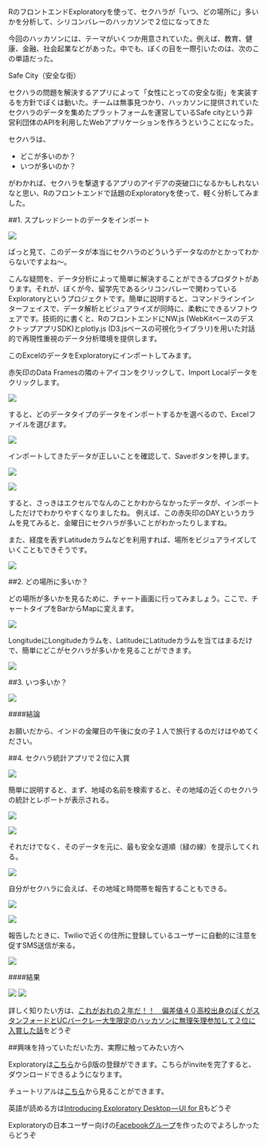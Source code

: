 RのフロントエンドExploratoryを使って、セクハラが「いつ、どの場所に」多いかを分析して、シリコンバレーのハッカソンで２位になってきた

今回のハッカソンには、テーマがいくつか用意されていた。例えば、教育、健康、金融、社会起業などがあった。中でも、ぼくの目を一際引いたのは、次のこの単語だった。

Safe City（安全な街）

セクハラの問題を解決するアプリによって「女性にとっての安全な街」を実装するを方針でぼくは動いた。チームは無事見つかり、ハッカソンに提供されていたセクハラのデータを集めたプラットフォームを運営しているSafe cityという非営利団体のAPIを利用したWebアプリケーションを作ろうということになった。

セクハラは、

- どこが多いのか？
- いつが多いのか？

がわかれば、セクハラを撃退するアプリのアイデアの突破口になるかもしれないなと思い、Rのフロントエンドで話題のExploratoryを使って、軽く分析してみました。

##1. スプレッドシートのデータをインポート

![](images/sekuhara-data.png)

ぱっと見て、このデータが本当にセクハラのどういうデータなのかとかってわからないですよね〜。

こんな疑問を、データ分析によって簡単に解決することができるプロダクトがあります。それが、ぼくが今、留学先であるシリコンバレーで関わっているExploratoryというプロジェクトです。簡単に説明すると、コマンドラインインターフェイスで、データ解析とビジュアライズが同時に、柔軟にできるソフトウェアです。技術的に書くと、RのフロントエンドにNW.js (WebKitベースのデスクトップアプリSDK)とplotly.js (D3.jsベースの可視化ライブラリ)を用いた対話的で再現性重視のデータ分析環境を提供します。

このExcelのデータをExploratoryにインポートしてみます。

赤矢印のData Framesの隣の＋アイコンをクリックして、Import Localデータをクリックします。

![](images/sekuhara-local.png)

すると、どのデータタイプのデータをインポートするかを選べるので、Excelファイルを選びます。

![](images/sekuhara-excel.png)

インポートしてきたデータが正しいことを確認して、Saveボタンを押します。

![](images/sekuhara-save.png)

![](images/sekuhara-import.png)

すると、さっきはエクセルでなんのことかわからなかったデータが、インポートしただけでわかりやすくなりましたね。
例えば、この赤矢印のDAYというカラムを見てみると、金曜日にセクハラが多いことがわかったりしますね。

また、経度を表すLatitudeカラムなどを利用すれば、場所をビジュアライズしていくこともできそうです。

![](images/sekuhara-latitude.png)

##2. どの場所に多いか？

どの場所が多いかを見るために、チャート画面に行ってみましょう。ここで、チャートタイプをBarからMapに変えます。

![](images/sekuhara-map.png)

LongitudeにLongitudeカラムを、LatitudeにLatitudeカラムを当てはまるだけで、簡単にどこがセクハラが多いかを見ることができます。

![](images/where-sekuhara.png)


##3. いつ多いか？



![](images/when-sekuhara.png)


####結論

お願いだから、インドの金曜日の午後に女の子１人で旅行するのだけはやめてください。

##4. セクハラ統計アプリで２位に入賞


![](images/sekuhara1.png)

簡単に説明すると、まず、地域の名前を検索すると、その地域の近くのセクハラの統計とレポートが表示される。

![](images/sekuhara2.png)

![](images/sekuhara3.png)

それだけでなく、そのデータを元に、最も安全な道順（緑の線）を提示してくれる。

![](images/sekuhara4.png)

自分がセクハラに会えば、その地域と時間帯を報告することもできる。

![](images/sekuhara5.png)

![](images/sekuhara6.png)

報告したときに、Twilioで近くの住所に登録しているユーザーに自動的に注意を促すSMS送信が来る。

![](images/sekuhara7.png)


####結果

![](images/hackathon-win2.png)
![](images/hackathon-win.png)

詳しく知りたい方は、[これがおれの２年だ！！　偏差値４０高校出身のぼくがスタンフォードとUCバークレー大生限定のハッカソンに無理矢理参加して２位に入賞した話](https://www.facebook.com/groups/1087437647994959/members/
)をどうぞ

##興味を持っていただいた方、実際に触ってみたい方へ

Exploratoryは[こちら](https://exploratory.io/s
)からβ版の登録ができます。こちらがinviteを完了すると、ダウンロードできるようになります。

チュートリアルは[こちら](http://docs.exploratory.io/tutorials/intro.html
)から見ることができます。

英語が読める方は[Introducing Exploratory Desktop — UI for R](https://blog.exploratory.io/introducing-exploratory-desktop-ui-for-r-895d94ef3b7b#.4dncgv1rt
)もどうぞ

Exploratoryの日本ユーザー向けの[Facebookグループ](https://www.facebook.com/groups/1087437647994959/members/
)を作ったのでよろしかったらどうぞ
